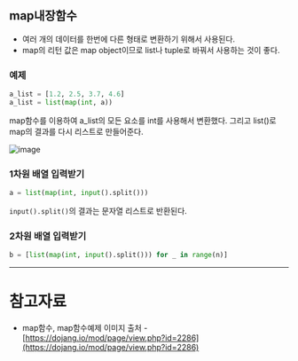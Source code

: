 ## map내장함수

- 여러 개의 데이터를 한번에 다른 형태로 변환하기 위해서 사용된다.
- map의 리턴 값은 map object이므로 list나 tuple로 바꿔서 사용하는 것이 좋다.

### 예제

```python
a_list = [1.2, 2.5, 3.7, 4.6]
a_list = list(map(int, a))
```

map함수를 이용하여 a_list의 모든 요소를 int를 사용해서 변환했다. 그리고 list()로 map의 결과를 다시 리스트로 만들어준다.

![image](https://user-images.githubusercontent.com/64109506/107047013-add04000-680a-11eb-865e-a3d07d999b05.png)

### 1차원 배열 입력받기

```python
a = list(map(int, input().split()))
```

`input().split()`의 결과는 문자열 리스트로 반환된다. 

### 2차원 배열 입력받기

```python
b = [list(map(int, input().split())) for _ in range(n)]
```

---

# 참고자료

- map함수, map함수예제 이미지 출처 - [https://dojang.io/mod/page/view.php?id=2286](https://dojang.io/mod/page/view.php?id=2286)
